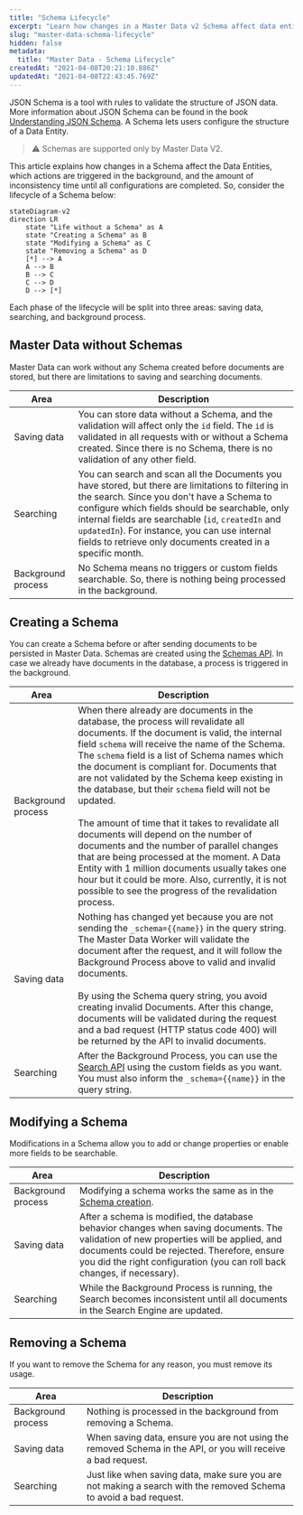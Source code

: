 ```yaml
---
title: "Schema Lifecycle"
excerpt: "Learn how changes in a Master Data v2 Schema affect data entities."
slug: "master-data-schema-lifecycle"
hidden: false
metadata: 
  title: "Master Data - Schema Lifecycle"
createdAt: "2021-04-08T20:21:10.886Z"
updatedAt: "2021-04-08T22:43:45.769Z"
---
```


JSON Schema is a tool with rules to validate the structure of JSON data. More information about JSON Schema can be found in the book [Understanding JSON Schema](https://json-schema.org/understanding-json-schema/index.html). A Schema lets users configure the structure of a Data Entity.

> ⚠️ Schemas are supported only by Master Data V2.

This article explains how changes in a Schema affect the Data Entities, which actions are triggered in the background, and the amount of inconsistency time until all configurations are completed. So, consider the lifecycle of a Schema below:

```mermaid
stateDiagram-v2
direction LR
    state "Life without a Schema" as A
    state "Creating a Schema" as B
    state "Modifying a Schema" as C
    state "Removing a Schema" as D
    [*] --> A
    A --> B
    B --> C
    C --> D
    D --> [*]
```

Each phase of the lifecycle will be split into three areas: saving data, searching, and background process.

## Master Data without Schemas

Master Data can work without any Schema created before documents are stored, but there are limitations to saving and searching documents.

| Area | Description |
| - | - |
| Saving data | You can store data without a Schema, and the validation will affect only the `id` field. The `id` is validated in all requests with or without a Schema created. Since there is no Schema, there is no validation of any other field. |
| Searching | You can search and scan all the Documents you have stored, but there are limitations to filtering in the search. Since you don't have a Schema to configure which fields should be searchable, only internal fields are searchable (`id`, `createdIn` and `updatedIn`). For instance, you can use internal fields to retrieve only documents created in a specific month. |
| Background process | No Schema means no triggers or custom fields searchable. So, there is nothing being processed in the background. |

## Creating a Schema

You can create a Schema before or after sending documents to be persisted in Master Data. Schemas are created using the [Schemas API](#schemas). In case we already have documents in the database, a process is triggered in the background.

| Area | Description |
| - | - |
| Background process | When there already are documents in the database, the process will revalidate all documents. If the document is valid, the internal field `schema` will receive the name of the Schema. The `schema` field is a list of Schema names which the document is compliant for. Documents that are not validated by the Schema keep existing in the database, but their `schema` field will not be updated.<br><br>The amount of time that it takes to revalidate all documents will depend on the number of documents and the number of parallel changes that are being processed at the moment. A Data Entity with 1 million documents usually takes one hour but it could be more. Also, currently, it is not possible to see the progress of the revalidation process. |
| Saving data | Nothing has changed yet because you are not sending the `_schema={{name}}` in the query string. The Master Data Worker will validate the document after the request, and it will follow the Background Process above to valid and invalid documents.<br><br>By using the Schema query string, you avoid creating invalid Documents. After this change, documents will be validated during the request and a bad request (HTTP status code 400) will be returned by the API to invalid documents.
| Searching | After the Background Process, you can use the [Search API](#search) using the custom fields as you want. You must also inform the `_schema={{name}}` in the query string. |

## Modifying a Schema

Modifications in a Schema allow you to add or change properties or enable more fields to be searchable.

| Area | Description |
| - | - |
| Background process | Modifying a schema works the same as in the [Schema creation](#creating-a-schema). |
| Saving data | After a schema is modified, the database behavior changes when saving documents. The validation of new properties will be applied, and documents could be rejected. Therefore, ensure you did the right configuration (you can roll back changes, if necessary). |
| Searching | While the Background Process is running, the Search becomes inconsistent until all documents in the Search Engine are updated. |

## Removing a Schema

If you want to remove the Schema for any reason, you must remove its usage.

| Area | Description |
| - | - |
| Background process | Nothing is processed in the background from removing a Schema. |
| Saving data | When saving data, ensure you are not using the removed Schema in the API, or you will receive a bad request. |
| Searching | Just like when saving data, make sure you are not making a search with the removed Schema to avoid a bad request. |
